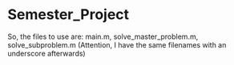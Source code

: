 # Semester_Project
So, the files to use are: main.m, solve_master_problem.m, solve_subproblem.m
(Attention, I have the same filenames with an underscore afterwards)
